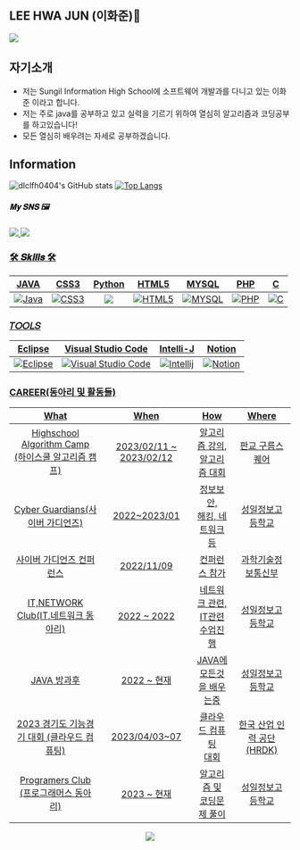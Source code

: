 <h2>LEE HWA JUN (이화준)🎐</h2>
<a href = "https://www.acmicpc.net/user/dlclfh">
    <img src = "http://mazassumnida.wtf/api/v2/generate_badge?boj=dlclfh">
</a>

## 자기소개
- 저는 Sungil Information High School에 소프트웨어 개발과를 다니고 있는 이화준 이라고 합니다.
- 저는 주로 java를 공부하고 있고 실력을 기르기 위하여 열심히 알고리즘과 코딩공부를 하고있습니다!
- 모든 열심히 배우려는 자세로 공부하겠습니다.

## Information
![dlclfh0404's GitHub stats](https://github-readme-stats.vercel.app/api?username=dlclfh0404&show_icons=true&theme=radical)
[![Top Langs](https://github-readme-stats.vercel.app/api/top-langs/?username=dlclfh0404)](https://github.com/dlclfh0404/github-readme-stats)


##### 𝐌𝐲 𝐒𝐍𝐒 🖼
<a href="https://www.instagram.com/dlclfh_/">
    <img src="https://img.shields.io/badge/Instagram-DD2A7B?style=flat-square&logo=Instagram&logoColor=white"/>
<a href="https://www.facebook.com/profile.php?id=100054518680488">
    <img src="https://img.shields.io/badge/Facebook-3B5998?style=flat-square&logo=Facebook&logoColor=white"/>
</div>
    
### 🛠 𝑺𝒌𝒊𝒍𝒍𝒔 🛠
|   JAVA     |    CSS3   |  Python    |    HTML5     |   MYSQL     |    PHP    |     C   |
|:--------:|:--------:|:--------:|:--------:|:--------:|:--------:|:--------:|    
|![Java](https://img.shields.io/badge/Java-FF160B.svg?&style=for-the-badge&logo=Java&logocolor=white)|![CSS3](https://img.shields.io/badge/CSS-0404B4.svg?&style=for-the-badge&logo=CSS3&logocolor=white)|<img src="https://img.shields.io/badge/Python-3776AB?style=for-the-badge&logo=Python&logoColor=white">|![HTML5](https://img.shields.io/badge/HTML5-80CBC4.svg?&style=for-the-badge&logo=HTML5&logocolor=white)|![MYSQL](https://img.shields.io/badge/MySQL-1D89B8?style=for-the-badge&logo=MySQL&logoColor=white)|![PHP](https://img.shields.io/badge/PHP-B846E9?style=for-the-badge&logo=PHP&logoColor=white)|![C](https://img.shields.io/badge/c-700CF0.svg?style=for-the-badge&logo=c&logoColor=white)|
  
### 𝑇𝑂𝑂𝐿𝑆
| Eclipse  | Visual Studio Code | Intelli-J  | Notion |
|:--------:|:--------:|:--------:|:--------:|
|![Eclipse](https://img.shields.io/badge/Eclipse-2C2255.svg?&style=for-the-badge&logo=Eclipse&logocolor=white)|![Visual Studio Code](https://img.shields.io/badge/Visual%20Studio%20Code-007396.svg?&style=for-the-badge&logo=Visual%20Studio%20Code&logocolor=white)|![Intellij](https://img.shields.io/badge/Intellij-F4350F?style=for-the-badge&logo=IntellijIDEA&logoColor=white)|![Notion](https://img.shields.io/badge/Notion-000000?style=for-the-badge&logo=Notion&logoColor=white)
  
### CAREER(동아리 및 활동들)
| What | When | How | Where |
|:--------:|:--------:|:--------:|:--------:|
|Highschool Algorithm Camp<br>(하이스쿨 알고리즘 캠프)| 2023/02/11 ~ 2023/02/12|  알고리즘 강의, <br>알고리즘 대회| 판교 구름스퀘어|
|Cyber Guardians(사이버 가디언즈)| 2022~2023/01| 정보보안, <br>해킹, 네트워크등| 성일정보고등학교|
|사이버 가디언즈 컨퍼런스| 2022/11/09| 컨퍼런스 참가| 과학기술정보통신부|
|IT,NETWORK Club(IT,네트워크 동아리)| 2022 ~ 2022| 네트워크 관련, <br>IT관련 수업진행| 성일정보고등학교|
|JAVA 방과후| 2022 ~ 현재 | JAVA에 <br>모든것을 배우는중 | 성일정보고등학교|
|2023 경기도 기능경기 대회 (클라우드 컴퓨팅)| 2023/04/03~07| 클라우드 컴퓨팅 <br>대회| 한국 산업 인력 공단(HRDK)|
|Programers Club (프로그래머스 동아리)| 2023 ~ 현재 | 알고리즘 및 <br>코딩문제 풀이| 성일정보고등학교|

<div align="center">
<a href="https://hits.seeyoufarm.com"><img src="https://hits.seeyoufarm.com/api/count/incr/badge.svg?url=https%3A%2F%2Fgithub.com%2Fdlclfh0404%2F&count_bg=%23D9E4E9&title_bg=%231B191D&icon=pixabay.svg&icon_color=%23D5DBCD&title=%EB%B0%A9+%EB%AC%B8+%EC%9E%90&edge_flat=false"/></a>
</div>
